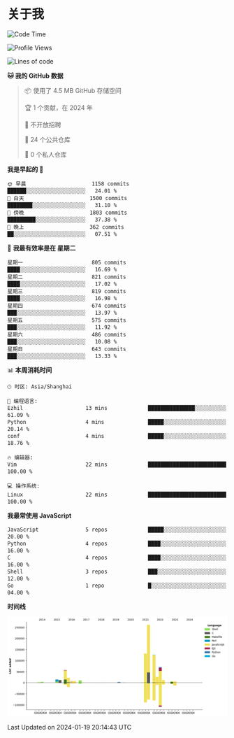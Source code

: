 # 关于我

<!--START_SECTION:waka-->
![Code Time](http://img.shields.io/badge/Code%20Time-823%20hrs%2047%20mins-blue)

![Profile Views](http://img.shields.io/badge/%E4%B8%AA%E4%BA%BA%E8%B5%84%E6%96%99%E8%A7%82%E7%9C%8B%E6%AC%A1%E6%95%B0-0-blue)

![Lines of code](https://img.shields.io/badge/%E4%BB%8E%E3%80%8CHello%20World%E3%80%8D%E8%B5%B7%E6%88%91%E5%B7%B2%E7%BB%8F%E5%86%99%E4%BA%86-777.5%20thousand%20%E8%A1%8C%E4%BB%A3%E7%A0%81-blue)

**🐱 我的 GitHub 数据** 

> 📦  使用了 4.5 MB GitHub 存储空间 
 > 
> 🏆 1 个贡献，在 2024 年
 > 
> 🚫 不开放招聘
 > 
> 📜 24 个公共仓库 
 > 
> 🔑 0 个私人仓库 
 > 
**我是早起的 🐤** 

```text
🌞 早晨                     1158 commits        ██████░░░░░░░░░░░░░░░░░░░   24.01 % 
🌆 白天                     1500 commits        ████████░░░░░░░░░░░░░░░░░   31.10 % 
🌃 傍晚                     1803 commits        █████████░░░░░░░░░░░░░░░░   37.38 % 
🌙 晚上                     362 commits         ██░░░░░░░░░░░░░░░░░░░░░░░   07.51 % 
```
📅 **我最有效率是在 星期二** 

```text
星期一                      805 commits         ████░░░░░░░░░░░░░░░░░░░░░   16.69 % 
星期二                      821 commits         ████░░░░░░░░░░░░░░░░░░░░░   17.02 % 
星期三                      819 commits         ████░░░░░░░░░░░░░░░░░░░░░   16.98 % 
星期四                      674 commits         ███░░░░░░░░░░░░░░░░░░░░░░   13.97 % 
星期五                      575 commits         ███░░░░░░░░░░░░░░░░░░░░░░   11.92 % 
星期六                      486 commits         ███░░░░░░░░░░░░░░░░░░░░░░   10.08 % 
星期日                      643 commits         ███░░░░░░░░░░░░░░░░░░░░░░   13.33 % 
```


📊 **本周消耗时间** 

```text
🕑︎ 时区: Asia/Shanghai

💬 编程语言: 
Ezhil                    13 mins             ███████████████░░░░░░░░░░   61.09 % 
Python                   4 mins              █████░░░░░░░░░░░░░░░░░░░░   20.14 % 
conf                     4 mins              █████░░░░░░░░░░░░░░░░░░░░   18.76 % 

🔥 编辑器: 
Vim                      22 mins             █████████████████████████   100.00 % 

💻 操作系统: 
Linux                    22 mins             █████████████████████████   100.00 % 
```

**我最常使用 JavaScript** 

```text
JavaScript               5 repos             █████░░░░░░░░░░░░░░░░░░░░   20.00 % 
Python                   4 repos             ████░░░░░░░░░░░░░░░░░░░░░   16.00 % 
C                        4 repos             ████░░░░░░░░░░░░░░░░░░░░░   16.00 % 
Shell                    3 repos             ███░░░░░░░░░░░░░░░░░░░░░░   12.00 % 
Go                       1 repo              █░░░░░░░░░░░░░░░░░░░░░░░░   04.00 % 
```



**时间线**

![Lines of Code chart](https://raw.githubusercontent.com/Arondight/Arondight/master/assets/bar_graph.png)


 Last Updated on 2024-01-19 20:14:43 UTC
<!--END_SECTION:waka-->
